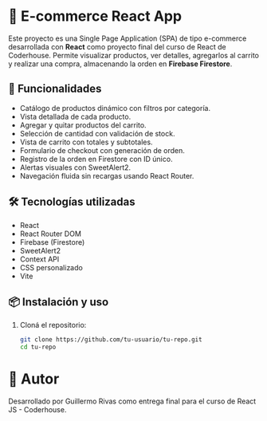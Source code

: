 # 🛒 E-commerce React App

Este proyecto es una Single Page Application (SPA) de tipo e-commerce desarrollada con **React** como proyecto final del curso de React de Coderhouse. Permite visualizar productos, ver detalles, agregarlos al carrito y realizar una compra, almacenando la orden en **Firebase Firestore**.

## 🚀 Funcionalidades

- Catálogo de productos dinámico con filtros por categoría.
- Vista detallada de cada producto.
- Agregar y quitar productos del carrito.
- Selección de cantidad con validación de stock.
- Vista de carrito con totales y subtotales.
- Formulario de checkout con generación de orden.
- Registro de la orden en Firestore con ID único.
- Alertas visuales con SweetAlert2.
- Navegación fluida sin recargas usando React Router.

## 🛠 Tecnologías utilizadas

- React
- React Router DOM
- Firebase (Firestore)
- SweetAlert2
- Context API
- CSS personalizado
- Vite


## 📦 Instalación y uso

1. Cloná el repositorio:
   ```bash
   git clone https://github.com/tu-usuario/tu-repo.git
   cd tu-repo


# 👤 Autor
Desarrollado por Guillermo Rivas como entrega final para el curso de React JS - Coderhouse.
